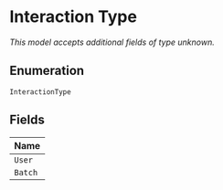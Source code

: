 
# Interaction Type

*This model accepts additional fields of type unknown.*

## Enumeration

`InteractionType`

## Fields

| Name |
|  --- |
| `User` |
| `Batch` |

